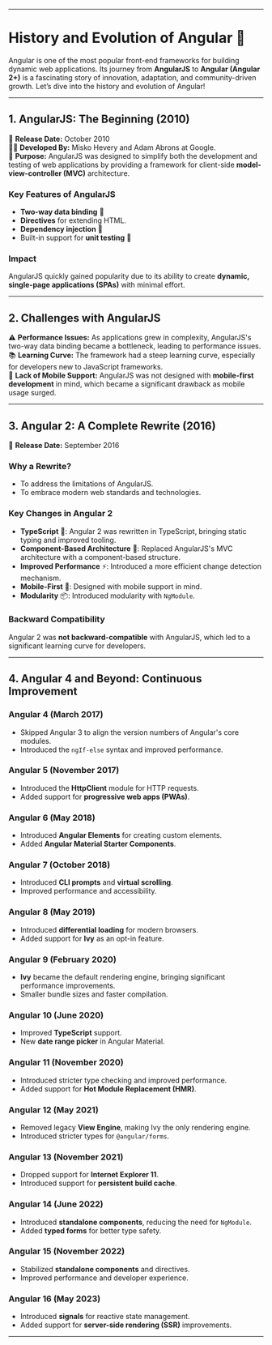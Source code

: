 
---

# **History and Evolution of Angular** 🚀  

Angular is one of the most popular front-end frameworks for building dynamic web applications. Its journey from **AngularJS** to **Angular (Angular 2+)** is a fascinating story of innovation, adaptation, and community-driven growth. Let’s dive into the history and evolution of Angular!  

---

## **1. AngularJS: The Beginning (2010)**  
📅 **Release Date:** October 2010  
👨‍💻 **Developed By:** Misko Hevery and Adam Abrons at Google.  
🎯 **Purpose:** AngularJS was designed to simplify both the development and testing of web applications by providing a framework for client-side **model-view-controller (MVC)** architecture.  

### **Key Features of AngularJS**  
- **Two-way data binding** 🔄  
- **Directives** for extending HTML.  
- **Dependency injection** 💉  
- Built-in support for **unit testing** 🧪  

### **Impact**  
AngularJS quickly gained popularity due to its ability to create **dynamic, single-page applications (SPAs)** with minimal effort.  

---

## **2. Challenges with AngularJS**  
⚠️ **Performance Issues:** As applications grew in complexity, AngularJS's two-way data binding became a bottleneck, leading to performance issues.  
📚 **Learning Curve:** The framework had a steep learning curve, especially for developers new to JavaScript frameworks.  
📱 **Lack of Mobile Support:** AngularJS was not designed with **mobile-first development** in mind, which became a significant drawback as mobile usage surged.  

---

## **3. Angular 2: A Complete Rewrite (2016)**  
📅 **Release Date:** September 2016  

### **Why a Rewrite?**  
- To address the limitations of AngularJS.  
- To embrace modern web standards and technologies.  

### **Key Changes in Angular 2**  
- **TypeScript** 📜: Angular 2 was rewritten in TypeScript, bringing static typing and improved tooling.  
- **Component-Based Architecture** 🧩: Replaced AngularJS's MVC architecture with a component-based structure.  
- **Improved Performance** ⚡: Introduced a more efficient change detection mechanism.  
- **Mobile-First** 📱: Designed with mobile support in mind.  
- **Modularity** 📦: Introduced modularity with `NgModule`.  

### **Backward Compatibility**  
Angular 2 was **not backward-compatible** with AngularJS, which led to a significant learning curve for developers.  

---

## **4. Angular 4 and Beyond: Continuous Improvement**  

### **Angular 4 (March 2017)**  
- Skipped Angular 3 to align the version numbers of Angular's core modules.  
- Introduced the `ngIf-else` syntax and improved performance.  

### **Angular 5 (November 2017)**  
- Introduced the **HttpClient** module for HTTP requests.  
- Added support for **progressive web apps (PWAs)**.  

### **Angular 6 (May 2018)**  
- Introduced **Angular Elements** for creating custom elements.  
- Added **Angular Material Starter Components**.  

### **Angular 7 (October 2018)**  
- Introduced **CLI prompts** and **virtual scrolling**.  
- Improved performance and accessibility.  

### **Angular 8 (May 2019)**  
- Introduced **differential loading** for modern browsers.  
- Added support for **Ivy** as an opt-in feature.  

### **Angular 9 (February 2020)**  
- **Ivy** became the default rendering engine, bringing significant performance improvements.  
- Smaller bundle sizes and faster compilation.  

### **Angular 10 (June 2020)**  
- Improved **TypeScript** support.  
- New **date range picker** in Angular Material.  

### **Angular 11 (November 2020)**  
- Introduced stricter type checking and improved performance.  
- Added support for **Hot Module Replacement (HMR)**.  

### **Angular 12 (May 2021)**  
- Removed legacy **View Engine**, making Ivy the only rendering engine.  
- Introduced stricter types for `@angular/forms`.  

### **Angular 13 (November 2021)**  
- Dropped support for **Internet Explorer 11**.  
- Introduced support for **persistent build cache**.  

### **Angular 14 (June 2022)**  
- Introduced **standalone components**, reducing the need for `NgModule`.  
- Added **typed forms** for better type safety.  

### **Angular 15 (November 2022)**  
- Stabilized **standalone components** and directives.  
- Improved performance and developer experience.  

### **Angular 16 (May 2023)**  
- Introduced **signals** for reactive state management.  
- Added support for **server-side rendering (SSR)** improvements.  

---
